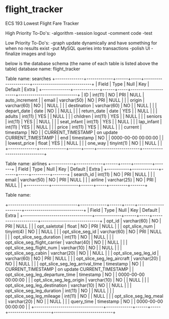 # flight_tracker
ECS 193 Lowest Flight Fare Tracker

High Priority To-Do's:
-algorithm
-session logout
-comment code
-test

Low Priority To-Do's:
-graph update dynamically 
 and have something for when
 no results exist
-put MySQL queries into transactions
-polish UI 
-finalize images and logo 


below is the database schema
(the name of each table is listed above the table)
database name: flight_tracker

Table name: searches
+--------------+-------------+------+-----+---------------------+-----------------------------+
| Field        | Type        | Null | Key | Default             | Extra                       |
+--------------+-------------+------+-----+---------------------+-----------------------------+
| ID           | int(11)     | NO   | PRI | NULL                | auto_increment              |
| email        | varchar(50) | NO   | PRI | NULL                |                             |
| origin       | varchar(60) | NO   |     | NULL                |                             |
| destination  | varchar(60) | NO   |     | NULL                |                             |
| depart_date  | date        | NO   |     | NULL                |                             |
| return_date  | date        | YES  |     | NULL                |                             |
| adults       | int(11)     | YES  |     | NULL                |                             |
| children     | int(11)     | YES  |     | NULL                |                             |
| seniors      | int(11)     | YES  |     | NULL                |                             |
| seat_infant  | int(11)     | YES  |     | NULL                |                             |
| lap_infant   | int(11)     | YES  |     | NULL                |                             |
| price        | int(11)     | YES  |     | NULL                |                             |
| current      | timestamp   | NO   |     | CURRENT_TIMESTAMP   | on update CURRENT_TIMESTAMP |
| end          | timestamp   | NO   |     | 0000-00-00 00:00:00 |                             |
| lowest_price | float       | YES  |     | NULL                |                             |
| one_way      | tinyint(1)  | NO   |     | NULL                |                             |
+--------------+-------------+------+-----+---------------------+-----------------------------+

Table name: airlines
+-----------+-------------+------+-----+---------+-------+
| Field     | Type        | Null | Key | Default | Extra |
+-----------+-------------+------+-----+---------+-------+
| search_id | int(11)     | NO   | PRI | NULL    |       |
| email     | varchar(50) | NO   | PRI | NULL    |       |
| airline   | varchar(25) | NO   | PRI | NULL    |       |
+-----------+-------------+------+-----+---------+-------+

Table name: <search request ID number>
+----------------------------------+-------------+------+-----+---------------------+-----------------------------+
| Field                            | Type        | Null | Key | Default             | Extra                       |
+----------------------------------+-------------+------+-----+---------------------+-----------------------------+
| opt_id                           | varchar(60) | NO   | PRI | NULL                |                             |
| opt_saletotal                    | float       | NO   | PRI | NULL                |                             |
| opt_slice_num                    | tinyint(4)  | NO   |     | NULL                |                             |
| opt_slice_seg_id                 | varchar(60) | NO   | PRI | NULL                |                             |
| opt_slice_seg_duration           | int(11)     | NO   |     | NULL                |                             |
| opt_slice_seg_flight_carrier     | varchar(40) | NO   |     | NULL                |                             |
| opt_slice_seg_flight_num         | varchar(10) | NO   |     | NULL                |                             |
| opt_slice_seg_cabin              | varchar(20) | NO   |     | NULL                |                             |
| opt_slice_seg_leg_id             | varchar(60) | NO   | PRI | NULL                |                             |
| opt_slice_seg_leg_aircraft       | varchar(20) | NO   |     | NULL                |                             |
| opt_slice_seg_leg_arrival_time   | timestamp   | NO   |     | CURRENT_TIMESTAMP   | on update CURRENT_TIMESTAMP |
| opt_slice_seg_leg_departure_time | timestamp   | NO   |     | 0000-00-00 00:00:00 |                             |
| opt_slice_seg_leg_origin         | varchar(10) | NO   |     | NULL                |                             |
| opt_slice_seg_leg_destination    | varchar(10) | NO   |     | NULL                |                             |
| opt_slice_seg_leg_duration       | int(11)     | NO   |     | NULL                |                             |
| opt_slice_seg_leg_mileage        | int(11)     | NO   |     | NULL                |                             |
| opt_slice_seg_leg_meal           | varchar(20) | NO   |     | NULL                |                             |
| query_time                       | timestamp   | NO   |     | 0000-00-00 00:00:00 |                             |
+----------------------------------+-------------+------+-----+---------------------+-----------------------------+
